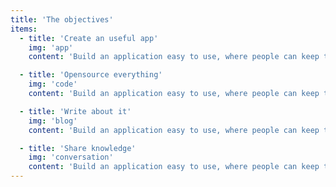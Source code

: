 ```yaml
---
title: 'The objectives'
items:
  - title: 'Create an useful app'
    img: 'app'
    content: 'Build an application easy to use, where people can keep their passwords for themselves securely.'

  - title: 'Opensource everything'
    img: 'code'
    content: 'Build an application easy to use, where people can keep their passwords for themselves securely.'

  - title: 'Write about it'
    img: 'blog'
    content: 'Build an application easy to use, where people can keep their passwords for themselves securely.'

  - title: 'Share knowledge'
    img: 'conversation'
    content: 'Build an application easy to use, where people can keep their passwords for themselves securely.'
---
```


